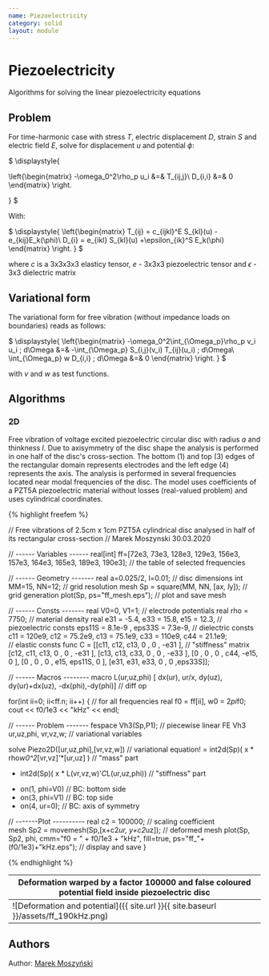 ```yaml
---
name: Piezoelectricity
category: solid
layout: module
---
```


# Piezoelectricity

Algorithms for solving the linear piezoelectricity equations

## Problem

For time-harmonic case with stress $T$, electric displacement $D$, strain $S$ and electric field $E$, solve for displacement $u$ and potential $\phi$:

$
\displaystyle{

\left\{\begin{matrix}
-\omega_0^2\rho_p u_i  &=&  T_{ij,j}\\
D_{i,i} &=& 0 
\end{matrix} \right.
 
}
$

With:

$
\displaystyle{
\left\{\begin{matrix}
T_{ij} = c_{ijkl}^E S_{kl}(u) - e_{kij}E_k(\phi)\\
D_{i} = e_{ikl} S_{kl}(u) +\epsilon_{ik}^S E_k(\phi)
\end{matrix} \right.
}
$

where $c$ is a 3x3x3x3 elasticy tensor, $e$ - 3x3x3 piezoelectric tensor and $\epsilon$ - 3x3 dielectric matrix

## Variational form

The variational form for free vibration (without impedance loads on boundaries) reads as follows:

$
\displaystyle{
\left\{\begin{matrix}
-\omega_0^2\int_{\Omega_p}\rho_p v_i u_i \; d\Omega &=& -\int_{\Omega_p} S_{i,j}(v_i) T_{ij}(u_i) \; d\Omega\\
\int_{\Omega_p} w D_{i,i} \; d\Omega &=& 0 
\end{matrix} \right.
}
$

with $v$ and $w$ as test functions.

## Algorithms

### 2D

Free vibration of voltage excited piezoelectric circular disc with radius $a$ and thinkness $l$.  Due to axisymmetry of the disc shape the analysis is performed in one half of the disc's cross-section. The bottom (1) and top (3) edges of the rectangular domain represents electrodes and the left edge (4) represents the axis.   The analysis is performed in several frequencies located near modal frequencies of the disc. The model uses coefficients of a PZT5A piezoelectric material without losses (real-valued problem) and uses cylindrical coordinates.

{% highlight freefem %}

// Free vibrations of 2.5cm x 1cm PZT5A cylindrical disc analysed in half of its rectangular cross-section
// Marek Moszynski 30.03.2020

// ------ Variables ------
real[int] ff=[72e3, 73e3, 128e3, 129e3, 156e3, 157e3, 164e3, 165e3, 189e3, 190e3];  // the table of selected frequencies

// ------ Geometry -------
real a=0.025/2, l=0.01;   	                // disc dimensions
int  MM=15, NN=12;				// grid resolution
mesh Sp = square(MM, NN, [a*x, l*y]);           // grid generation
plot(Sp, ps="ff_mesh.eps");                     // plot and save mesh

// ------ Consts -------
real V0=0, V1=1;				// electrode potentials
real rho = 7750;                                // material density
real e31 = -5.4,  e33 = 15.8,  e15 = 12.3,      // piezoelectric consts
     eps11S = 8.1e-9 , eps33S = 7.3e-9,         // dielectric consts
     c11 = 120e9, c12 = 75.2e9, c13 = 75.1e9, c33 = 110e9, c44 = 21.1e9;  
						// elastic consts
func C =  [[c11, c12, c13,  0 ,   0  , -e31 ],  // "stiffness" matrix
           [c12, c11, c13,  0 ,   0  , -e31 ],
           [c13, c13, c33,  0 ,   0  , -e33 ],
           [0  , 0  , 0  , c44, -e15,    0  ],
           [0  , 0  , 0  , e15, eps11S,  0  ],
           [e31, e31, e33,  0 ,   0  ,eps33S]];

// ------ Macros --------
macro L(ur,uz,phi) [
 dx(ur), ur/x, dy(uz), dy(ur)+dx(uz), -dx(phi),-dy(phi)] // diff op

for(int ii=0; ii<ff.n; ii++) {                  // for all frequencies
  real f0 = ff[ii], w0 = 2*pi*f0; cout << f0/1e3 << "kHz" << endl;

  // ------ Problem -------
  fespace Vh3(Sp,P1);                           // piecewise linear FE
  Vh3 ur,uz,phi, vr,vz,w;                       // variational variables

  solve Piezo2D([ur,uz,phi],[vr,vz,w])          // variational equation!
   = int2d(Sp)( x * rho*w0^2*[vr,vz]'*[ur,uz] ) // "mass" part
   - int2d(Sp)( x * L(vr,vz,w)'*C*L(ur,uz,phi)) // "stiffness" part 
   + on(1, phi=V0)                              // BC: bottom side
   + on(3, phi=V1)                              // BC: top side
   + on(4, ur=0);                               // BC: axis of symmetry

  // -------Plot ----------
  real c2 = 100000;                             // scaling coefficient     
  mesh Sp2 = movemesh(Sp,[x+c2*ur, y+c2*uz]);   // deformed mesh
  plot(Sp, Sp2, phi, cmm="f0 = " + f0/1e3 + "kHz", fill=true, 
    ps="ff_"+(f0/1e3)+"kHz.eps");               // display and save
}

{% endhighlight %}

|Deformation warped by a factor 100000 and false coloured potential field inside piezoelectric disc|
|--|
|![Deformation and potential]({{ site.url }}{{ site.baseurl }}/assets/ff_190kHz.png)|


## Authors

Author: [Marek Moszyński](https://github.com/marmoszy)
